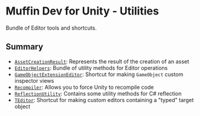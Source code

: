 # Muffin Dev for Unity - Utilities

Bundle of Editor tools and shortcuts.

## Summary

- [`AssetCreationResult`](./asset-creation-result.md): Represents the result of the creation of an asset
- [`EditorHelpers`](./editor-helpers.md): Bundle of utility methods for Editor operations
- [`GameObjectExtensionEditor`](./game-object-extension-editor.md): Shortcut for making `GameObject` custom inspector views
- [`Recompiler`](./recompiler.md): Allows you to force Unity to recompile code
- [`ReflectionUtility`](./reflection-utility.md): Contains some utility methods for C# reflection
- [`TEditor`](./teditor.md): Shortcut for making custom editors containing a "typed" target object